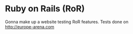 # Ruby on Rails (RoR)

Gonna make up a website testing RoR features.
Tests done on http://europe-arena.com
